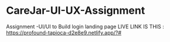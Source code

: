 # CareJar-UI-UX-Assignment
Assignment -UI/UI to Build login landing page
LIVE LINK IS THIS : 
https://profound-tapioca-d2e8e9.netlify.app/?#
